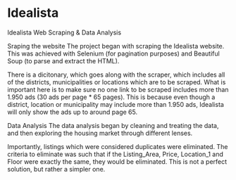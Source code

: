 # Idealista
Idealista Web Scraping & Data Analysis

Sraping the website
The project began with scraping the Idealista website. This was achieved with Selenium (for pagination purposes) and Beautiful Soup (to parse and extract the HTML).

There is a dicitonary, which goes along with the scraper, which includes all of the districts, municipalities or locations which are to be scraped. What is important here is to make sure no one link to be scraped includes more than 1.950 ads (30 ads per page * 65 pages). This is because even though a district, location or municipality may include more than 1.950 ads, Idealista will only show the ads up to around page 65.

Data Analysis
The data analysis began by cleaning and treating the data, and then exploring the housing market through different lenses.

Importantly, listings which were considered duplicates were eliminated. The criteria to eliminate was such that if the Listing_Area, Price, Location_1 and Floor were exactly the same, they would be eliminated. This is not a perfect solution, but rather a simpler one.
